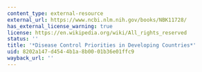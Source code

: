 ```yaml
---
content_type: external-resource
external_url: https://www.ncbi.nlm.nih.gov/books/NBK11728/
has_external_license_warning: true
license: https://en.wikipedia.org/wiki/All_rights_reserved
status: ''
title: '*Disease Control Priorities in Developing Countries*'
uid: 8202a147-d454-4b1a-8b00-01b36e01ffc9
wayback_url: ''
---
```

